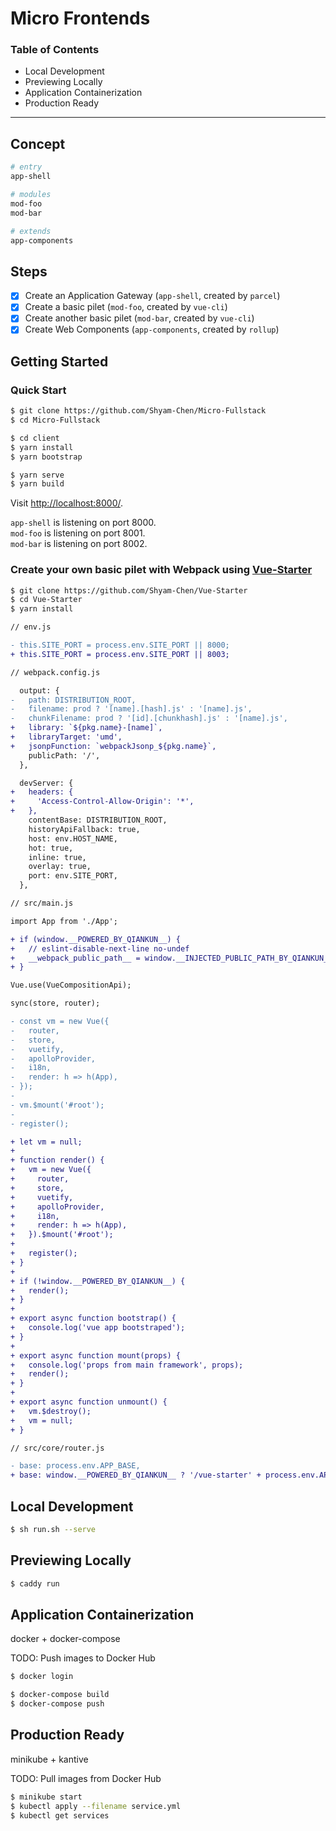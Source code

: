 # Micro Frontends

### Table of Contents

- Local Development
- Previewing Locally
- Application Containerization
- Production Ready

---

## Concept

```sh
# entry
app-shell

# modules
mod-foo
mod-bar

# extends
app-components
```

## Steps

- [x] Create an Application Gateway (`app-shell`, created by `parcel`)
- [x] Create a basic pilet (`mod-foo`, created by `vue-cli`)
- [x] Create another basic pilet (`mod-bar`, created by `vue-cli`)
- [x] Create Web Components (`app-components`, created by `rollup`)

## Getting Started

### Quick Start

```sh
$ git clone https://github.com/Shyam-Chen/Micro-Fullstack
$ cd Micro-Fullstack

$ cd client
$ yarn install
$ yarn bootstrap

$ yarn serve
$ yarn build
```

Visit [http://localhost:8000/](http://localhost:8000/).

`app-shell` is listening on port 8000.<br>
`mod-foo` is listening on port 8001.<br>
`mod-bar` is listening on port 8002.

### Create your own basic pilet with Webpack using [Vue-Starter](https://github.com/Shyam-Chen/Vue-Starter)

```sh
$ git clone https://github.com/Shyam-Chen/Vue-Starter
$ cd Vue-Starter
$ yarn install
```

```diff
// env.js

- this.SITE_PORT = process.env.SITE_PORT || 8000;
+ this.SITE_PORT = process.env.SITE_PORT || 8003;
```

```diff
// webpack.config.js

  output: {
-   path: DISTRIBUTION_ROOT,
-   filename: prod ? '[name].[hash].js' : '[name].js',
-   chunkFilename: prod ? '[id].[chunkhash].js' : '[name].js',
+   library: `${pkg.name}-[name]`,
+   libraryTarget: 'umd',
+   jsonpFunction: `webpackJsonp_${pkg.name}`,
    publicPath: '/',
  },

  devServer: {
+   headers: {
+     'Access-Control-Allow-Origin': '*',
+   },
    contentBase: DISTRIBUTION_ROOT,
    historyApiFallback: true,
    host: env.HOST_NAME,
    hot: true,
    inline: true,
    overlay: true,
    port: env.SITE_PORT,
  },
```

```diff
// src/main.js

import App from './App';

+ if (window.__POWERED_BY_QIANKUN__) {
+   // eslint-disable-next-line no-undef
+   __webpack_public_path__ = window.__INJECTED_PUBLIC_PATH_BY_QIANKUN__;
+ }

Vue.use(VueCompositionApi);

sync(store, router);

- const vm = new Vue({
-   router,
-   store,
-   vuetify,
-   apolloProvider,
-   i18n,
-   render: h => h(App),
- });
-
- vm.$mount('#root');
-
- register();

+ let vm = null;
+
+ function render() {
+   vm = new Vue({
+     router,
+     store,
+     vuetify,
+     apolloProvider,
+     i18n,
+     render: h => h(App),
+   }).$mount('#root');
+
+   register();
+ }
+
+ if (!window.__POWERED_BY_QIANKUN__) {
+   render();
+ }
+
+ export async function bootstrap() {
+   console.log('vue app bootstraped');
+ }
+
+ export async function mount(props) {
+   console.log('props from main framework', props);
+   render();
+ }
+
+ export async function unmount() {
+   vm.$destroy();
+   vm = null;
+ }
```

```diff
// src/core/router.js

- base: process.env.APP_BASE,
+ base: window.__POWERED_BY_QIANKUN__ ? '/vue-starter' + process.env.APP_BASE : process.env.APP_BASE,
```

## Local Development

```sh
$ sh run.sh --serve
```

## Previewing Locally

```sh
$ caddy run
```

## Application Containerization

docker + docker-compose

TODO: Push images to Docker Hub

```sh
$ docker login

$ docker-compose build
$ docker-compose push
```

## Production Ready

minikube + kantive

TODO: Pull images from Docker Hub

```sh
$ minikube start
$ kubectl apply --filename service.yml
$ kubectl get services
```
